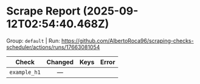 # Scrape Report (2025-09-12T02:54:40.468Z)

Group: `default`  |  Run: https://github.com/AlbertoRoca96/scraping-checks-scheduler/actions/runs/17663081054

| Check | Changed | Keys | Error |
|---|:---:|:--|:--|
| `example_h1` | — |  |  |
